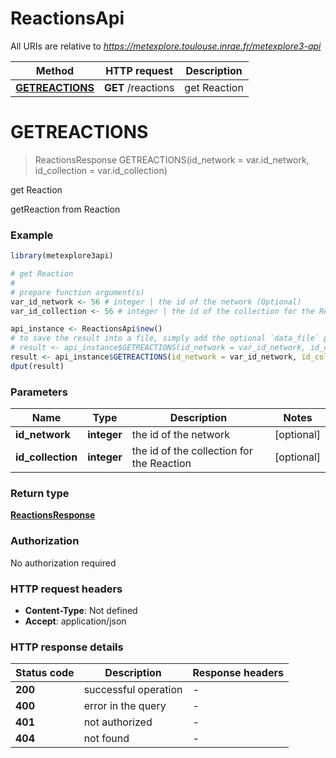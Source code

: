 # ReactionsApi

All URIs are relative to *https://metexplore.toulouse.inrae.fr/metexplore3-api*

Method | HTTP request | Description
------------- | ------------- | -------------
[**GETREACTIONS**](ReactionsApi.md#GETREACTIONS) | **GET** /reactions | get Reaction


# **GETREACTIONS**
> ReactionsResponse GETREACTIONS(id_network = var.id_network, id_collection = var.id_collection)

get Reaction

getReaction from Reaction

### Example
```R
library(metexplore3api)

# get Reaction
#
# prepare function argument(s)
var_id_network <- 56 # integer | the id of the network (Optional)
var_id_collection <- 56 # integer | the id of the collection for the Reaction (Optional)

api_instance <- ReactionsApi$new()
# to save the result into a file, simply add the optional `data_file` parameter, e.g.
# result <- api_instance$GETREACTIONS(id_network = var_id_network, id_collection = var_id_collectiondata_file = "result.txt")
result <- api_instance$GETREACTIONS(id_network = var_id_network, id_collection = var_id_collection)
dput(result)
```

### Parameters

Name | Type | Description  | Notes
------------- | ------------- | ------------- | -------------
 **id_network** | **integer**| the id of the network | [optional] 
 **id_collection** | **integer**| the id of the collection for the Reaction | [optional] 

### Return type

[**ReactionsResponse**](ReactionsResponse.md)

### Authorization

No authorization required

### HTTP request headers

 - **Content-Type**: Not defined
 - **Accept**: application/json

### HTTP response details
| Status code | Description | Response headers |
|-------------|-------------|------------------|
| **200** | successful operation |  -  |
| **400** | error in the query |  -  |
| **401** | not authorized |  -  |
| **404** | not found |  -  |

